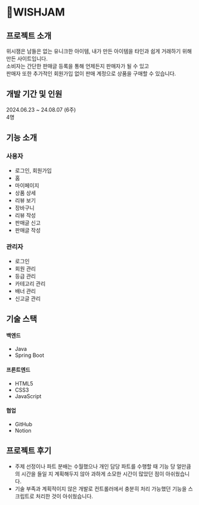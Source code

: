 # :sparkling_heart:WISHJAM
## 프로젝트 소개
위시잼은 남들은 없는 유니크한 아이템, 내가 만든 아이템을 타인과 쉽게 거래하기 위해 만든 사이트입니다.
</br>
소비자는 간단한 판매글 등록을 통해 언제든지 판매자가 될 수 있고
</br>
판매자 또한 추가적인 회원가입 없이 판매 계정으로 상품을 구매할 수 있습니다.


## 개발 기간 및 인원
2024.06.23 ~ 24.08.07 (6주)
</br> 4명

## 기능 소개
### 사용자
- 로그인, 회원가입
- 홈
- 마이페이지
- 상품 상세
- 리뷰 보기
- 장바구니
- 리뷰 작성
- 판매글 신고
- 판매글 작성

### 관리자
- 로그인
- 회원 관리
- 등급 관리
- 카테고리 관리
- 배너 관리
- 신고글 관리

## 기술 스택
#### 백엔드
- Java
- Spring Boot

#### 프론트엔드
- HTML5
- CSS3
- JavaScript

#### 협업 
- GitHub
- Notion


## 프로젝트 후기
- 주제 선정이나 파트 분배는 수월했으나 개인 담당 파트를 수행할 때 기능 당 얼만큼의 시간을 들일 지 계획해두지 않아 과하게 소모한 시간이 많았던 점이 아쉬웠습니다.
- 기술 부족과 계획적이지 않은 개발로 컨트롤러에서 충분히 처리 가능했던 기능을 스크립트로 처리한 것이 아쉬웠습니다.
